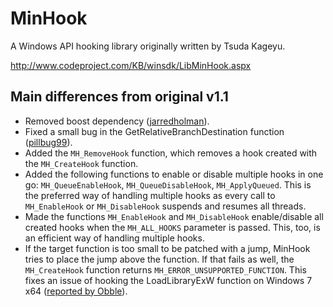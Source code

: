 # MinHook

A Windows API hooking library originally written by Tsuda Kageyu.

http://www.codeproject.com/KB/winsdk/LibMinHook.aspx

## Main differences from original v1.1

* Removed boost dependency ([jarredholman](https://github.com/jarredholman/minhook)).
* Fixed a small bug in the GetRelativeBranchDestination function ([pillbug99](http://www.codeproject.com/Messages/4058892/Small-Bug-Found.aspx)).
* Added the `MH_RemoveHook` function, which removes a hook created with the `MH_CreateHook` function.
* Added the following functions to enable or disable multiple hooks in one go: `MH_QueueEnableHook`, `MH_QueueDisableHook`, `MH_ApplyQueued`. This is the preferred way of handling multiple hooks as every call to `MH_EnableHook` or `MH_DisableHook` suspends and resumes all threads.
* Made the functions `MH_EnableHook` and `MH_DisableHook` enable/disable all created hooks when the `MH_ALL_HOOKS` parameter is passed. This, too, is an efficient way of handling multiple hooks.
* If the target function is too small to be patched with a jump, MinHook tries to place the jump above the function. If that fails as well, the `MH_CreateHook` function returns `MH_ERROR_UNSUPPORTED_FUNCTION`. This fixes an issue of hooking the LoadLibraryExW function on Windows 7 x64 ([reported by Obble](http://www.codeproject.com/Messages/4578613/Re-Bug-LoadLibraryExW-hook-fails-on-windows-2008-r.aspx)).
